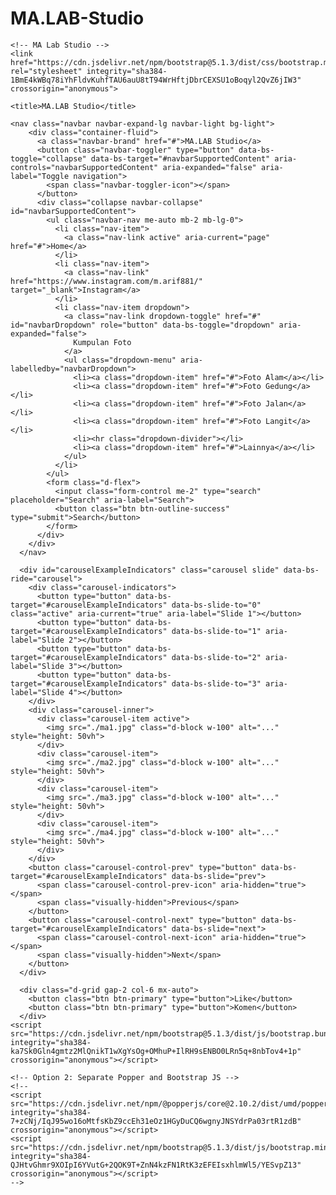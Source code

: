 # MA.LAB-Studio
<!doctype html>
<html lang="en">
  <head>
    <!-- Required meta tags -->
    <meta charset="utf-8">
    <meta name="viewport" content="width=device-width, initial-scale=1">

    <!-- MA Lab Studio -->
    <link href="https://cdn.jsdelivr.net/npm/bootstrap@5.1.3/dist/css/bootstrap.min.css" rel="stylesheet" integrity="sha384-1BmE4kWBq78iYhFldvKuhfTAU6auU8tT94WrHftjDbrCEXSU1oBoqyl2QvZ6jIW3" crossorigin="anonymous">

    <title>MA.LAB Studio</title>
  </head>
  <body>
    
    <nav class="navbar navbar-expand-lg navbar-light bg-light">
        <div class="container-fluid">
          <a class="navbar-brand" href="#">MA.LAB Studio</a>
          <button class="navbar-toggler" type="button" data-bs-toggle="collapse" data-bs-target="#navbarSupportedContent" aria-controls="navbarSupportedContent" aria-expanded="false" aria-label="Toggle navigation">
            <span class="navbar-toggler-icon"></span>
          </button>
          <div class="collapse navbar-collapse" id="navbarSupportedContent">
            <ul class="navbar-nav me-auto mb-2 mb-lg-0">
              <li class="nav-item">
                <a class="nav-link active" aria-current="page" href="#">Home</a>
              </li>
              <li class="nav-item">
                <a class="nav-link" href="https://www.instagram.com/m.arif881/" target="_blank">Instagram</a>
              </li>
              <li class="nav-item dropdown">
                <a class="nav-link dropdown-toggle" href="#" id="navbarDropdown" role="button" data-bs-toggle="dropdown" aria-expanded="false">
                  Kumpulan Foto
                </a>
                <ul class="dropdown-menu" aria-labelledby="navbarDropdown">
                  <li><a class="dropdown-item" href="#">Foto Alam</a></li>
                  <li><a class="dropdown-item" href="#">Foto Gedung</a></li>
                  <li><a class="dropdown-item" href="#">Foto Jalan</a></li>
                  <li><a class="dropdown-item" href="#">Foto Langit</a></li>
                  <li><hr class="dropdown-divider"></li>
                  <li><a class="dropdown-item" href="#">Lainnya</a></li>
                </ul>
              </li>
            </ul>
            <form class="d-flex">
              <input class="form-control me-2" type="search" placeholder="Search" aria-label="Search">
              <button class="btn btn-outline-success" type="submit">Search</button>
            </form>
          </div>
        </div>
      </nav>

      <div id="carouselExampleIndicators" class="carousel slide" data-bs-ride="carousel">
        <div class="carousel-indicators">
          <button type="button" data-bs-target="#carouselExampleIndicators" data-bs-slide-to="0" class="active" aria-current="true" aria-label="Slide 1"></button>
          <button type="button" data-bs-target="#carouselExampleIndicators" data-bs-slide-to="1" aria-label="Slide 2"></button>
          <button type="button" data-bs-target="#carouselExampleIndicators" data-bs-slide-to="2" aria-label="Slide 3"></button>
          <button type="button" data-bs-target="#carouselExampleIndicators" data-bs-slide-to="3" aria-label="Slide 4"></button>
        </div>
        <div class="carousel-inner">
          <div class="carousel-item active">
            <img src="./ma1.jpg" class="d-block w-100" alt="..." style="height: 50vh">
          </div>
          <div class="carousel-item">
            <img src="./ma2.jpg" class="d-block w-100" alt="..." style="height: 50vh">
          </div>
          <div class="carousel-item">
            <img src="./ma3.jpg" class="d-block w-100" alt="..." style="height: 50vh">
          </div>
          <div class="carousel-item">
            <img src="./ma4.jpg" class="d-block w-100" alt="..." style="height: 50vh">
          </div>
        </div>
        <button class="carousel-control-prev" type="button" data-bs-target="#carouselExampleIndicators" data-bs-slide="prev">
          <span class="carousel-control-prev-icon" aria-hidden="true"></span>
          <span class="visually-hidden">Previous</span>
        </button>
        <button class="carousel-control-next" type="button" data-bs-target="#carouselExampleIndicators" data-bs-slide="next">
          <span class="carousel-control-next-icon" aria-hidden="true"></span>
          <span class="visually-hidden">Next</span>
        </button>
      </div>

      <div class="d-grid gap-2 col-6 mx-auto">
        <button class="btn btn-primary" type="button">Like</button>
        <button class="btn btn-primary" type="button">Komen</button>
      </div>
    <script src="https://cdn.jsdelivr.net/npm/bootstrap@5.1.3/dist/js/bootstrap.bundle.min.js" integrity="sha384-ka7Sk0Gln4gmtz2MlQnikT1wXgYsOg+OMhuP+IlRH9sENBO0LRn5q+8nbTov4+1p" crossorigin="anonymous"></script>

    <!-- Option 2: Separate Popper and Bootstrap JS -->
    <!--
    <script src="https://cdn.jsdelivr.net/npm/@popperjs/core@2.10.2/dist/umd/popper.min.js" integrity="sha384-7+zCNj/IqJ95wo16oMtfsKbZ9ccEh31eOz1HGyDuCQ6wgnyJNSYdrPa03rtR1zdB" crossorigin="anonymous"></script>
    <script src="https://cdn.jsdelivr.net/npm/bootstrap@5.1.3/dist/js/bootstrap.min.js" integrity="sha384-QJHtvGhmr9XOIpI6YVutG+2QOK9T+ZnN4kzFN1RtK3zEFEIsxhlmWl5/YESvpZ13" crossorigin="anonymous"></script>
    -->
  </body>
</html>
